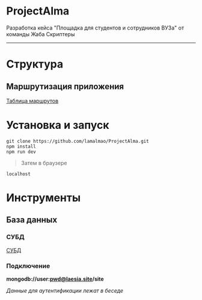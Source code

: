 # ProjectAlma
Разработка кейса "Площадка для студентов и сотрудников ВУЗа" от команды Жаба Скриптеры

---

# Структура

## Маршрутизация приложения

[Таблица маршрутов](https://docs.google.com/spreadsheets/d/1ZnV2uxRCv0PQeozxkxVF2pe3JshnAZnnObwkWCyEefY/edit?usp=sharing)

# Установка и запуск

```
git clone https://github.com/lamalmao/ProjectAlma.git
npm install
npm run dev
```
>Затем в браузере
```
localhost
```

# Инструменты

## База данных

### СУБД

[СУБД](https://downloads.mongodb.com/compass/mongodb-compass-1.33.1-darwin-x64.dmg?_ga=2.5317683.1209950434.1666355852-1911375894.1665488718)

### Подключение

**mongodb://user:pwd@laesia.site/site**

*Данные для аутентификации лежат в беседе*
